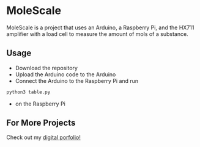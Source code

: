 # MoleScale

MoleScale is a project that uses an Arduino, a Raspberry Pi, and the HX711 amplifier with a load cell to measure the amount of mols of a substance.

## Usage

* Download the repository
* Upload the Arduino code to the Arduino
* Connect the Arduino to the Raspberry Pi and run
```bash
python3 table.py
```
* on the Raspberry Pi

## For More Projects

Check out my [digital porfolio!](https://casparchen970.wordpress.com)

